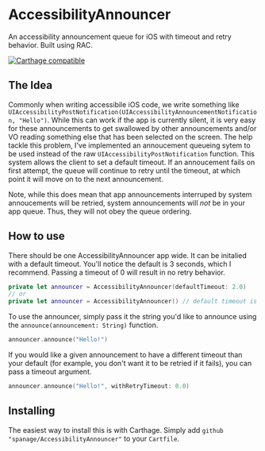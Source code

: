 # AccessibilityAnnouncer
An accessibility announcement queue for iOS with timeout and retry behavior. Built using RAC.

[![Carthage compatible](https://img.shields.io/badge/Carthage-compatible-4BC51D.svg?style=flat)](https://github.com/Carthage/Carthage)


## The Idea

Commonly when writing accessibile iOS code, we write something like  `UIAccessibilityPostNotification(UIAccessibilityAnnouncementNotification, "Hello")`. While this can work if the app is currently silent, it is very easy for these announcements to get swallowed by other announcements and/or VO reading something else that has been selected on the screen. The help tackle this problem, I've implemented an annoucement queueing sytem to be used instead of the raw `UIAccessibilityPostNotification` function. This system allows the client to set a default timeout. If an annoucement fails on first attempt, the queue will continue to retry until the timeout, at which point it will move on to the next announcement.

Note, while this does mean that app announcements interruped by system annoucements will be retried, system announcements will *not* be in your app queue. Thus, they will not obey the queue ordering.

## How to use

There should be one AccessibilityAnnouncer app wide. It can be initalied with a default timeout. You'll notice the default is 3 seconds, which I recommend. Passing a timeout of 0 will result in no retry behavior.

```swift
private let announcer = AccessibilityAnnouncer(defaultTimeout: 2.0)
// or
private let announcer = AccessibilityAnnouncer() // default timeout is 3 seconds
```
    
To use the announcer, simply pass it the string you'd like to announce using the `announce(announcement: String)` function.

```swift
announcer.announce("Hello!")
 ```
 
If you would like a given announcement to have a different timeout than your default (for example, you don't want it to be retried if it fails), you can pass a timeout argument.

```swift
announcer.announce("Hello!", withRetryTimeout: 0.0)
```

## Installing

The easiest way to install this is with Carthage. Simply add `github "spanage/AccessibilityAnnouncer"` to your `Cartfile`.
